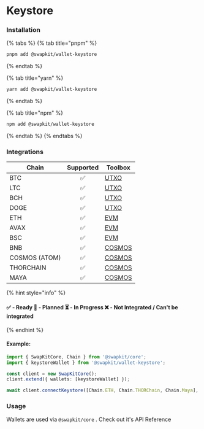 # Keystore

### Installation

{% tabs %}
{% tab title="pnpm" %}
```bash
pnpm add @swapkit/wallet-keystore
```
{% endtab %}

{% tab title="yarn" %}
```bash
yarn add @swapkit/wallet-keystore
```
{% endtab %}

{% tab title="npm" %}
```bash
npm add @swapkit/wallet-keystore
```
{% endtab %}
{% endtabs %}

### Integrations

<table data-full-width="false"><thead><tr><th>Chain</th><th align="center">Supported</th><th>Toolbox</th></tr></thead><tbody><tr><td>BTC</td><td align="center">✅</td><td><a href="../toolboxes/utxo.md">UTXO</a></td></tr><tr><td>LTC</td><td align="center">✅</td><td><a href="../toolboxes/utxo.md">UTXO</a></td></tr><tr><td>BCH</td><td align="center">✅</td><td><a href="../toolboxes/utxo.md">UTXO</a></td></tr><tr><td>DOGE</td><td align="center">✅</td><td><a href="../toolboxes/utxo.md">UTXO</a></td></tr><tr><td>ETH</td><td align="center">✅</td><td><a href="../toolboxes/evm.md">EVM</a></td></tr><tr><td>AVAX</td><td align="center">✅</td><td><a href="../toolboxes/evm.md">EVM</a></td></tr><tr><td>BSC</td><td align="center">✅</td><td><a href="../toolboxes/evm.md">EVM</a></td></tr><tr><td>BNB</td><td align="center">✅</td><td><a href="../toolboxes/cosmos.md">COSMOS</a></td></tr><tr><td>COSMOS (ATOM)</td><td align="center">✅</td><td><a href="../toolboxes/cosmos.md">COSMOS</a></td></tr><tr><td>THORCHAIN</td><td align="center">✅</td><td><a href="../toolboxes/cosmos.md">COSMOS</a></td></tr><tr><td>MAYA</td><td align="center">✅</td><td><a href="../toolboxes/cosmos.md">COSMOS</a></td></tr></tbody></table>

{% hint style="info" %}
#### ✅ - Ready 🤔 - Planned ⏳ - In Progress ❌ - Not Integrated / Can't be integrated
{% endhint %}

#### Example:&#x20;

```typescript
import { SwapKitCore, Chain } from '@swapkit/core';
import { keystoreWallet } from '@swapkit/wallet-keystore';

const client = new SwapKitCore();
client.extend({ wallets: [keystoreWallet] });

await client.connectKeystore([Chain.ETH, Chain.THORChain, Chain.Maya], "secret 12 or more phrase words")
```

### Usage

Wallets are used via `@swapkit/core` . Check out it's API Reference

